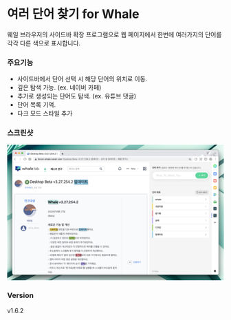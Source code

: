 # 여러 단어 찾기 for Whale

웨일 브라우저의 사이드바 확장 프로그램으로 웹 페이지에서 한번에 여러가지의 단어를 각각 다른 색으로 표시합니다.

### 주요기능

- 사이드바에서 단어 선택 시 해당 단어의 위치로 이동.
- 깊은 탐색 가능. (ex. 네이버 카페)
- 추가로 생성되는 단어도 탐색. (ex. 유튜브 댓글)
- 단어 목록 기억.
- 다크 모드 스타일 추가

### 스크린샷

![Capture](/src/imgs/screenshot-1.png)

### Version

v1.6.2
